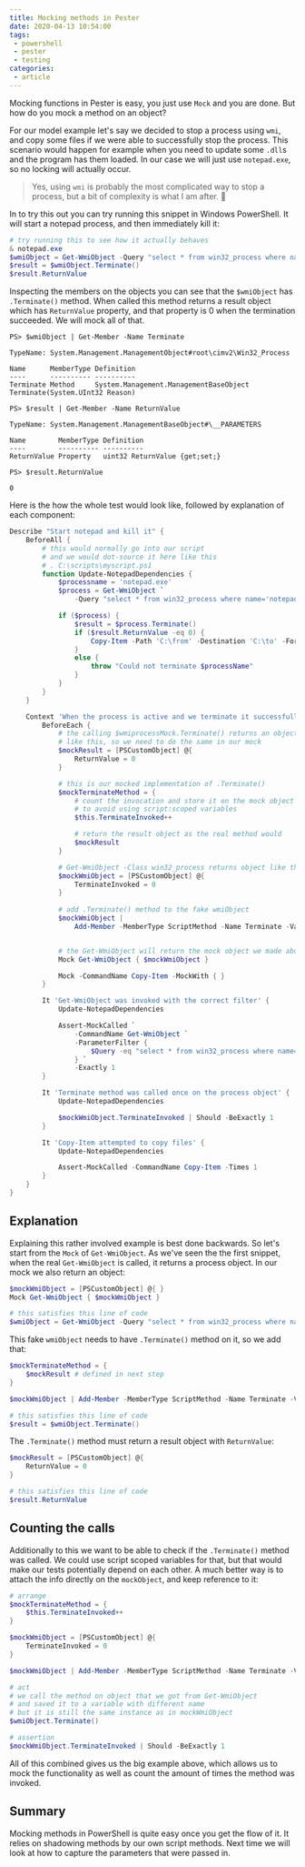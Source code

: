 ```yaml
---
title: Mocking methods in Pester
date: 2020-04-13 10:54:00
tags: 
 - powershell
 - pester
 - testing
categories:
 - article
---
```


Mocking functions in Pester is easy, you just use `Mock` and you are done. But how do you mock a method on an object?

<!-- more -->

For our model example let's say we decided to stop a process using `wmi`, and copy some files if we were able to successfully stop the process. This scenario would happen for example when you need to update some `.dll`s and the program has them loaded. In our case we will just use `notepad.exe`, so no locking will actually occur. 

> Yes, using `wmi` is probably the most complicated way to stop a process, but a bit of complexity is what I am after. 🙂

In to try this out you can try running this snippet in Windows PowerShell. It will start a notepad process, and then immediately kill it: 

```powershell
# try running this to see how it actually behaves
& notepad.exe
$wmiObject = Get-WmiObject -Query "select * from win32_process where name='notepad.exe'"
$result = $wmiObject.Terminate()
$result.ReturnValue
```

Inspecting the members on the objects you can see that the `$wmiObject` has `.Terminate()` method. When called this method returns a result object which has `ReturnValue` property, and that property is 0 when the termination succeeded. We will mock all of that. 

```shell
PS> $wmiObject | Get-Member -Name Terminate

TypeName: System.Management.ManagementObject#root\cimv2\Win32_Process

Name      MemberType Definition
----      ---------- ----------
Terminate Method     System.Management.ManagementBaseObject Terminate(System.UInt32 Reason)

PS> $result | Get-Member -Name ReturnValue

TypeName: System.Management.ManagementBaseObject#\__PARAMETERS

Name        MemberType Definition
----        ---------- ----------
ReturnValue Property   uint32 ReturnValue {get;set;}

PS> $result.ReturnValue

0
```

Here is the how the whole test would look like, followed by explanation of each component:


```powershell
Describe "Start notepad and kill it" {
    BeforeAll {
        # this would normally go into our script
        # and we would dot-source it here like this
        # . C:\scripts\myscript.ps1
        function Update-NotepadDependencies {
            $processname = 'notepad.exe'
            $process = Get-WmiObject `
                -Query "select * from win32_process where name='notepad.exe'"

            if ($process) {
                $result = $process.Terminate()
                if ($result.ReturnValue -eq 0) {
                    Copy-Item -Path 'C:\from' -Destination 'C:\to' -Force
                }
                else {
                    throw "Could not terminate $processName"
                }
            }
        }
    }

    Context 'When the process is active and we terminate it successfully' {
        BeforeEach {
            # the calling $wmiprocessMock.Terminate() returns an object
            # like this, so we need to do the same in our mock
            $mockResult = [PSCustomObject] @{
                ReturnValue = 0
            }

            # this is our mocked implementation of .Terminate()
            $mockTerminateMethod = {
                # count the invocation and store it on the mock object  
                # to avoid using script:scoped variables
                $this.TerminateInvoked++

                # return the result object as the real method would
                $mockResult
            }

            # Get-WmiObject -Class win32_process returns object like this so we do the same
            $mockWmiObject = [PSCustomObject] @{
                TerminateInvoked = 0
            }
            
            # add .Terminate() method to the fake wmiObject
            $mockWmiObject | 
                Add-Member -MemberType ScriptMethod -Name Terminate -Value $mockTerminateMethod


            # the Get-WmiObject will return the mock object we made above
            Mock Get-WmiObject { $mockWmiObject }

            Mock -CommandName Copy-Item -MockWith { }
        }

        It 'Get-WmiObject was invoked with the correct filter' {
            Update-NotepadDependencies

            Assert-MockCalled `
                -CommandName Get-WmiObject `
                -ParameterFilter { 
                    $Query -eq "select * from win32_process where name='notepad.exe'" 
                } `
                -Exactly 1
        }

        It 'Terminate method was called once on the process object' {
            Update-NotepadDependencies

            $mockWmiObject.TerminateInvoked | Should -BeExactly 1
        }

        It 'Copy-Item attempted to copy files' {
            Update-NotepadDependencies

            Assert-MockCalled -CommandName Copy-Item -Times 1
        }
    }
}
```

## Explanation

Explaining this rather involved example is best done backwards. So let's start from the `Mock` of `Get-WmiObject`. As we've seen the the first snippet, when the real `Get-WmiObject` is called, it returns a process object. In our mock we also return an object:

```powershell
$mockWmiObject = [PSCustomObject] @{ }
Mock Get-WmiObject { $mockWmiObject }

# this satisfies this line of code
$wmiObject = Get-WmiObject -Query "select * from win32_process where name='notepad.exe'"
``` 

This fake `wmiObject` needs to have `.Terminate()` method on it, so we add that:
 
```powershell
$mockTerminateMethod = {
    $mockResult # defined in next step
}

$mockWmiObject | Add-Member -MemberType ScriptMethod -Name Terminate -Value $mockTerminateMethod

# this satisfies this line of code
$result = $wmiObject.Terminate()
```

The `.Terminate()` method must return a result object with `ReturnValue`:

```powershell
$mockResult = [PSCustomObject] @{
    ReturnValue = 0
}

# this satisfies this line of code
$result.ReturnValue
```

## Counting the calls

Additionally to this we want to be able to check if the `.Terminate()` method was called. We could use script scoped variables for that, but that would make our tests potentially depend on each other. A much better way is to attach the info directly on the `mockObject`, and keep reference to it: 

```powershell
# arrange
$mockTerminateMethod = {
    $this.TerminateInvoked++
}

$mockWmiObject = [PSCustomObject] @{
    TerminateInvoked = 0
}

$mockWmiObject | Add-Member -MemberType ScriptMethod -Name Terminate -Value $mockTerminateMethod

# act
# we call the method on object that we got from Get-WmiObject 
# and saved it to a variable with different name
# but it is still the same instance as in mockWmiObject
$wmiObject.Terminate()

# assertion
$mockWmiObject.TerminateInvoked | Should -BeExactly 1
```

All of this combined gives us the big example above, which allows us to mock the functionality as well as count the amount of times the method was invoked. 

## Summary 

Mocking methods in PowerShell is quite easy once you get the flow of it. It relies on shadowing methods by our own script methods. Next time we will look at how to capture the parameters that were passed in. 